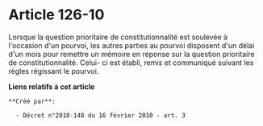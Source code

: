 # Article 126-10

Lorsque la question prioritaire de constitutionnalité est soulevée à l'occasion d'un pourvoi, les autres parties au pourvoi
disposent d'un délai d'un mois pour remettre un mémoire en réponse sur la question prioritaire de constitutionnalité. Celui-
ci est établi, remis et communiqué suivant les règles régissant le pourvoi.

**Liens relatifs à cet article**

	**Créé par**:

	  - Décret n°2010-148 du 16 février 2010 - art. 3
